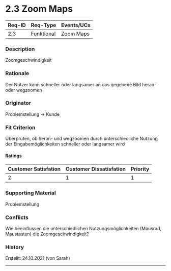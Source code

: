 # 2.3 Zoom Maps

| Req-ID | Req-Type | Events/UCs |
|--------|----------|------------|
| 2.3    |Funktional|Zoom Maps   |

### Description
Zoomgeschwindigkeit

### Rationale
Der Nutzer kann schneller oder langsamer an das gegebene Bild heran- oder wegzoomen

### Originator
Problemstellung -> Kunde

### Fit Criterion
Überprüfen, ob heran- und wegzoomen durch unterschiedliche Nutzung der Eingabemöglichkeiten schneller oder langsamer wird

#### Ratings
| Customer Satisfation | Customer Dissatisfation | Priority |
|----------------------|-------------------------|----------|
| 2                    | 1                       | 1        |

### Supporting Material
Problemstellung

### Conflicts
Wie beeinflussen die unterschiedlichen Nutzungsmöglichkeiten (Mausrad, Maustasten) die Zoomgeschwindigkeit? 

### History
Erstellt: 24.10.2021 (von Sarah)

---
